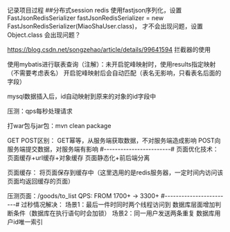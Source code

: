 记录项目过程
##分布式session
redis 使用fastjson序列化，设置FastJsonRedisSerializer fastJsonRedisSerializer = new FastJsonRedisSerializer(MiaoShaUser.class)，
才不会出现问题，设置Object.class 会出现问题？

https://blog.csdn.net/songzehao/article/details/99641594 拦截器的使用

使用mybatis进行联表查询（注解）：未开启驼峰映射时，使用results指定映射（不需要考虑表名）
开启驼峰映射后会自动匹配（表名无影响，只看表名后面的字段）

mysql数据插入后，id自动映射到原来的对象的id字段中

压测：qps每秒处理请求

打war包与jar包：mvn clean package

GET POST区别：
GET幂等，从服务端获取数据，不对服务端造成影响
POST向服务端提交数据，对服务端有影响
#------------------------#
页面优化技术：
页面缓存+url缓存+对象缓存
页面静态化+前后端分离

页面缓存：
将页面保存到缓存中（这里选用的是redis服务器，一定时间内访问该页面均返回缓存的页面）

压测页面：/goods/to_list
QPS: FROM 1700+ -> 3300+
#------------------------#
过秒情况解决：
场景1：最后一件时同时两个线程访问到
数据库层面增加判断条件（数据库在执行语句时会加锁）
场景2：同一用户发送两条重复
数据库用户id唯一索引

